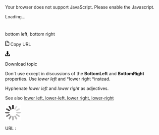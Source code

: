 Your browser does not support JavaScript. Please enable the Javascript.

Loading...

# 

bottom left, bottom right

![Copy URL](bottom-left-bottom-right_files/Copy.png)
Copy URL

![Download](bottom-left-bottom-right_files/Download.png)

Download topic

Don't use except in discussions of the **BottomLeft** and **BottomRight** properties. Use *lower left* and *lower right *instead.  

Hyphenate *lower left* and *lower right* as adjectives.

See also [lower left, lower-left, lower right, lower-right](https://worldready.cloudapp.net/Styleguide/Read?id=2700&topicid=35398)

![In progress](bottom-left-bottom-right_files/activity-large.gif)

URL :
